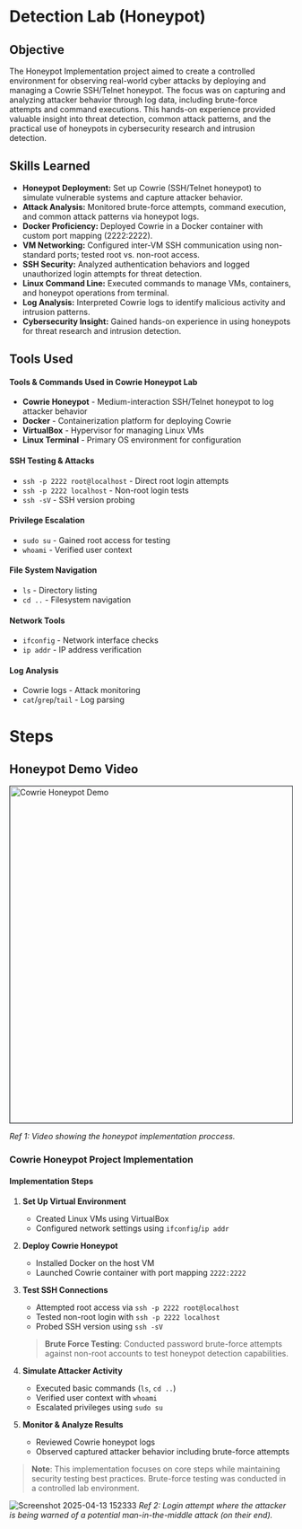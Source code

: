 # Detection Lab (Honeypot)
## Objective

The Honeypot Implementation project aimed to create a controlled environment for observing real-world cyber attacks by deploying and managing a Cowrie SSH/Telnet honeypot. The focus was on capturing and analyzing attacker behavior through log data, including brute-force attempts and command executions. This hands-on experience provided valuable insight into threat detection, common attack patterns, and the practical use of honeypots in cybersecurity research and intrusion detection.
## Skills Learned

<ul>
  <li><strong>Honeypot Deployment:</strong> Set up Cowrie (SSH/Telnet honeypot) to simulate vulnerable systems and capture attacker behavior.</li>
  <li><strong>Attack Analysis:</strong> Monitored brute-force attempts, command execution, and common attack patterns via honeypot logs.</li>
  <li><strong>Docker Proficiency:</strong> Deployed Cowrie in a Docker container with custom port mapping (2222:2222).</li>
  <li><strong>VM Networking:</strong> Configured inter-VM SSH communication using non-standard ports; tested root vs. non-root access.</li>
  <li><strong>SSH Security:</strong> Analyzed authentication behaviors and logged unauthorized login attempts for threat detection.</li>
  <li><strong>Linux Command Line:</strong> Executed commands to manage VMs, containers, and honeypot operations from terminal.</li>
  <li><strong>Log Analysis:</strong> Interpreted Cowrie logs to identify malicious activity and intrusion patterns.</li>
  <li><strong>Cybersecurity Insight:</strong> Gained hands-on experience in using honeypots for threat research and intrusion detection.</li>
</ul>

## Tools Used


#### Tools & Commands Used in Cowrie Honeypot Lab

- **Cowrie Honeypot** - Medium-interaction SSH/Telnet honeypot to log attacker behavior
- **Docker** - Containerization platform for deploying Cowrie
- **VirtualBox** - Hypervisor for managing Linux VMs
- **Linux Terminal** - Primary OS environment for configuration

#### SSH Testing & Attacks
- `ssh -p 2222 root@localhost` - Direct root login attempts
- `ssh -p 2222 localhost` - Non-root login tests
- `ssh -sV` - SSH version probing

#### Privilege Escalation
- `sudo su` - Gained root access for testing
- `whoami` - Verified user context

#### File System Navigation
- `ls` - Directory listing
- `cd ..` - Filesystem navigation

#### Network Tools
- `ifconfig` - Network interface checks
- `ip addr` - IP address verification

#### Log Analysis
- Cowrie logs - Attack monitoring
- `cat`/`grep`/`tail` - Log parsing
  
# Steps
## Honeypot Demo Video
<a href="https://youtu.be/MRZokWDKacI" target="_blank">
  <img src="https://img.youtube.com/vi/MRZokWDKacI/maxresdefault.jpg" 
       alt="Cowrie Honeypot Demo" 
       width="600" 
       style="border: 1px solid #24292e;">
</a>

*Ref 1: Video showing the honeypot implementation proccess.*
### Cowrie Honeypot Project Implementation

#### Implementation Steps

1. **Set Up Virtual Environment**
   - Created Linux VMs using VirtualBox
   - Configured network settings using `ifconfig`/`ip addr`

2. **Deploy Cowrie Honeypot**
   - Installed Docker on the host VM
   - Launched Cowrie container with port mapping `2222:2222`

3. **Test SSH Connections**
   - Attempted root access via `ssh -p 2222 root@localhost`
   - Tested non-root login with `ssh -p 2222 localhost`
   - Probed SSH version using `ssh -sV`
   
   > **Brute Force Testing**: Conducted password brute-force attempts against non-root accounts to test honeypot detection capabilities.

4. **Simulate Attacker Activity**
   - Executed basic commands (`ls`, `cd ..`)
   - Verified user context with `whoami`
   - Escalated privileges using `sudo su`

5. **Monitor & Analyze Results**
   - Reviewed Cowrie honeypot logs
   - Observed captured attacker behavior including brute-force attempts

> **Note**: This implementation focuses on core steps while maintaining security testing best practices. Brute-force testing was conducted in a controlled lab environment.

![Screenshot 2025-04-13 152333](https://github.com/user-attachments/assets/f74b2d0f-2551-4f6c-871a-98419e7a53fb)
*Ref 2: Login attempt where the attacker is being warned of a potential man-in-the-middle attack (on their end).*
